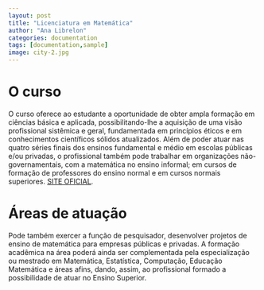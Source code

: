 ```yaml
---
layout: post
title: "Licenciatura em Matemática"
author: "Ana Librelon"
categories: documentation
tags: [documentation,sample]
image: city-2.jpg
---
```


# O curso

O curso oferece ao estudante a oportunidade de obter ampla formação em ciências básica e aplicada, possibilitando-lhe a aquisição de uma visão profissional sistêmica e geral, fundamentada em princípios éticos e em conhecimentos científicos sólidos atualizados. Além de poder atuar nas quatro séries finais dos ensinos fundamental e médio em escolas públicas e/ou privadas, o profissional também pode trabalhar em organizações não-governamentais, com a matemática no ensino informal; em cursos de formação de professores do ensino normal e em cursos normais superiores. [SITE OFICIAL](http://www.mat.caf.ufv.br/?page_id=5).

# Áreas de atuação

Pode também exercer a função de pesquisador, desenvolver projetos de ensino de matemática para empresas públicas e privadas. A formação acadêmica na área poderá ainda ser complementada pela especialização ou mestrado em Matemática, Estatística, Computação, Educação Matemática e áreas afins, dando, assim, ao profissional formado a possibilidade de atuar no Ensino Superior.

